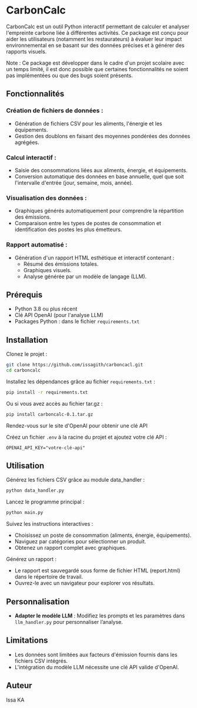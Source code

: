 # CarbonCalc

CarbonCalc est un outil Python interactif permettant de calculer et analyser l'empreinte carbone liée à différentes activités. Ce package est conçu pour aider les utilisateurs (notamment les restaurateurs) à évaluer leur impact environnemental en se basant sur des données précises et à générer des rapports visuels.

Note : Ce package est développer dans le cadre d'un projet scolaire avec un temps limité, il est donc possible que certaines fonctionnalités ne soient pas implémentées ou que des bugs soient présents.

## Fonctionnalités

### Création de fichiers de données :
- Génération de fichiers CSV pour les aliments, l'énergie et les équipements.
- Gestion des doublons en faisant des moyennes pondérées des données agrégées.

### Calcul interactif :
- Saisie des consommations liées aux aliments, énergie, et équipements.
- Conversion automatique des données en base annuelle, quel que soit l'intervalle d'entrée (jour, semaine, mois, année).

### Visualisation des données :
- Graphiques générés automatiquement pour comprendre la répartition des émissions.
- Comparaison entre les types de postes de consommation et identification des postes les plus émetteurs.

### Rapport automatisé :
- Génération d'un rapport HTML esthétique et interactif contenant :
    - Résumé des émissions totales.
    - Graphiques visuels.
    - Analyse générée par un modèle de langage (LLM).

## Prérequis

- Python 3.8 ou plus récent
- Clé API OpenAI (pour l'analyse LLM)
- Packages Python : dans le fichier `requirements.txt`

## Installation

Clonez le projet :

```bash
git clone https://github.com/issagith/carboncacl.git
cd carboncalc
```

Installez les dépendances grâce au fichier `requirements.txt` :

```bash
pip install -r requirements.txt
```

Ou si vous avez accès au fichier tar.gz :

```bash
pip install carboncalc-0.1.tar.gz
```

Rendez-vous sur le site d'OpenAI pour obtenir une clé API 

Créez un fichier `.env` à la racine du projet et ajoutez votre clé API :

``` env
OPENAI_API_KEY="votre-clé-api"
```

## Utilisation

Générez les fichiers CSV grâce au module data_handler : 

```bash
python data_handler.py
```

Lancez le programme principal :

```bash
python main.py
```

Suivez les instructions interactives :

- Choisissez un poste de consommation (aliments, énergie, équipements).
- Naviguez par catégories pour sélectionner un produit.
- Obtenez un rapport complet avec graphiques.

Générez un rapport :

- Le rapport est sauvegardé sous forme de fichier HTML (report.html) dans le répertoire de travail.
- Ouvrez-le avec un navigateur pour explorer vos résultats.


## Personnalisation

- **Adapter le modèle LLM** : Modifiez les prompts et les paramètres dans `llm_handler.py` pour personnaliser l’analyse.


## Limitations

- Les données sont limitées aux facteurs d'émission fournis dans les fichiers CSV intégrés.
- L'intégration du modèle LLM nécessite une clé API valide d'OpenAI.

## Auteur
Issa KA
